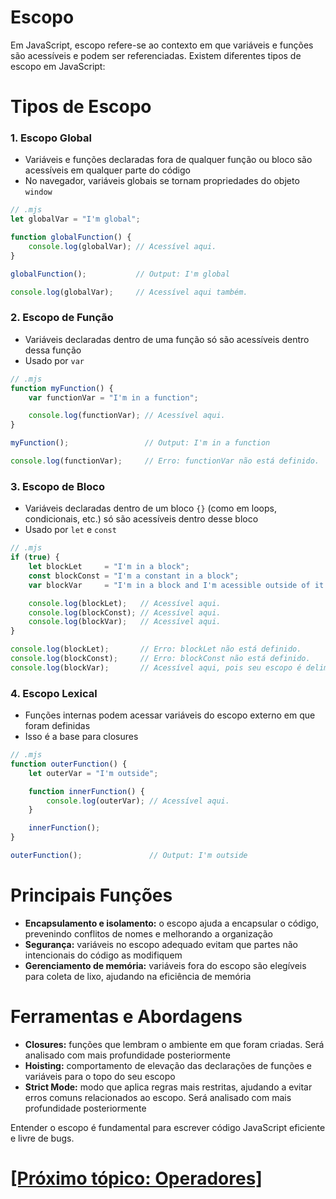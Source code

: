 # Escopo

Em JavaScript, escopo refere-se ao contexto em que variáveis e funções são acessíveis e podem ser referenciadas. Existem diferentes tipos de escopo em JavaScript:

# Tipos de Escopo

### 1. Escopo Global

- Variáveis e funções declaradas fora de qualquer função ou bloco são acessíveis em qualquer parte do código
- No navegador, variáveis globais se tornam propriedades do objeto `window`

```JavaScript
// .mjs
let globalVar = "I'm global";

function globalFunction() {
    console.log(globalVar); // Acessível aqui.
}

globalFunction();           // Output: I'm global

console.log(globalVar);     // Acessível aqui também.
```

### 2. Escopo de Função

- Variáveis declaradas dentro de uma função só são acessíveis dentro dessa função
- Usado por `var`

```JavaScript
// .mjs
function myFunction() {
    var functionVar = "I'm in a function";

    console.log(functionVar); // Acessível aqui.
}

myFunction();                 // Output: I'm in a function

console.log(functionVar);     // Erro: functionVar não está definido.
```

### 3. Escopo de Bloco

- Variáveis declaradas dentro de um bloco `{}` (como em loops, condicionais, etc.) só são acessíveis dentro desse bloco
- Usado por `let` e `const`

```JavaScript
// .mjs
if (true) {
    let blockLet     = "I'm in a block";
    const blockConst = "I'm a constant in a block";
    var blockVar     = "I'm in a block and I'm acessible outside of it too"

    console.log(blockLet);   // Acessível aqui.
    console.log(blockConst); // Acessível aqui.
    console.log(blockVar);   // Acessível aqui.
}

console.log(blockLet);       // Erro: blockLet não está definido.
console.log(blockConst);     // Erro: blockConst não está definido.
console.log(blockVar);       // Acessível aqui, pois seu escopo é delimitado pelo Escopo de Função ou pelo Escopo Global.
```

### 4. Escopo Lexical

- Funções internas podem acessar variáveis do escopo externo em que foram definidas
- Isso é a base para closures

```JavaScript
// .mjs
function outerFunction() {
    let outerVar = "I'm outside";

    function innerFunction() {
        console.log(outerVar); // Acessível aqui.
    }

    innerFunction();
}

outerFunction();               // Output: I'm outside
```

# Principais Funções

- **Encapsulamento e isolamento:** o escopo ajuda a encapsular o código, prevenindo conflitos de nomes e melhorando a organização
- **Segurança:** variáveis no escopo adequado evitam que partes não intencionais do código as modifiquem
- **Gerenciamento de memória:** variáveis fora do escopo são elegíveis para coleta de lixo, ajudando na eficiência de memória

# Ferramentas e Abordagens

- **Closures:** funções que lembram o ambiente em que foram criadas. Será analisado com mais profundidade posteriormente
- **Hoisting:** comportamento de elevação das declarações de funções e variáveis para o topo do seu escopo
- **Strict Mode:** modo que aplica regras mais restritas, ajudando a evitar erros comuns relacionados ao escopo. Será analisado com mais profundidade posteriormente

Entender o escopo é fundamental para escrever código JavaScript eficiente e livre de bugs.

# [[Próximo tópico: Operadores]](./operadores.md)